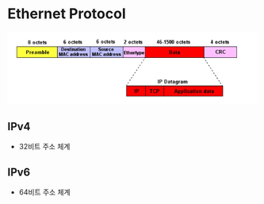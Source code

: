 # Ethernet Protocol
![Ethernet Frame](./img/ethernet-frame.gif)

## IPv4
- 32비트 주소 체계


## IPv6
- 64비트 주소 체계
